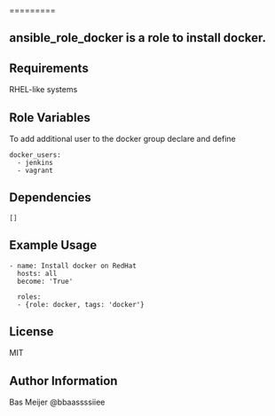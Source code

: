 =========

## ansible_role_docker is a role to install docker.

Requirements
------------

RHEL-like systems


Role Variables
--------------
To add additional user to the docker group declare and define

    docker_users:
      - jenkins
      - vagrant


Dependencies
------------
    []

Example Usage
----------------

    - name: Install docker on RedHat
      hosts: all
      become: 'True'

      roles:
      - {role: docker, tags: 'docker'}

License
-------

MIT

Author Information
------------------

Bas Meijer
@bbaassssiiee
